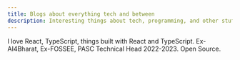 ```yaml
---
title: Blogs about everything tech and between
description: Interesting things about tech, programming, and other stuff
---
```


I love React, TypeScript, things built with React and TypeScript. Ex-AI4Bharat, Ex-FOSSEE, PASC Technical Head 2022-2023. Open Source.
